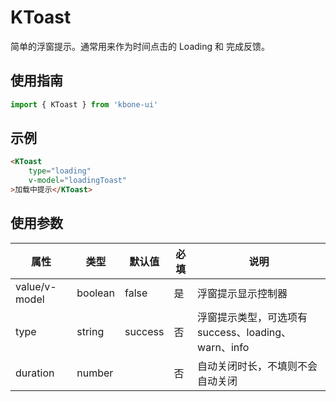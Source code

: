# KToast

简单的浮窗提示。通常用来作为时间点击的 Loading 和 完成反馈。

## 使用指南

```js
import { KToast } from 'kbone-ui'
```

## 示例

```html
<KToast
    type="loading"
    v-model="loadingToast"
>加载中提示</KToast>
```

<KToastDemo></KToastDemo>


## 使用参数

| 属性 | 类型 | 默认值 | 必填 | 说明 | 
| ---- | ---- | ------ | -------- | ---- |
| value/v-model | boolean | false | 是 | 浮窗提示显示控制器 | 
| type | string | success | 否 | 浮窗提示类型，可选项有 success、loading、warn、info | 
| duration | number |  | 否 | 自动关闭时长，不填则不会自动关闭 | 